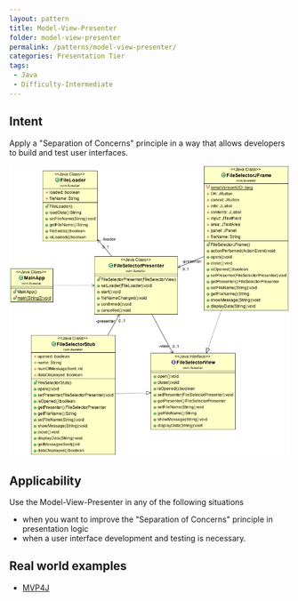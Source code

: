 ```yaml
---
layout: pattern
title: Model-View-Presenter
folder: model-view-presenter
permalink: /patterns/model-view-presenter/
categories: Presentation Tier
tags:
 - Java
 - Difficulty-Intermediate
---
```


## Intent
Apply a "Separation of Concerns" principle in a way that allows
developers to build and test user interfaces.

![alt text](./etc/model-view-presenter_1.png "Model-View-Presenter")

## Applicability
Use the Model-View-Presenter in any of the following
situations

* when you want to improve the "Separation of Concerns" principle in presentation logic
* when a user interface development and testing is necessary.

## Real world examples

* [MVP4J](https://github.com/amineoualialami/mvp4j)
